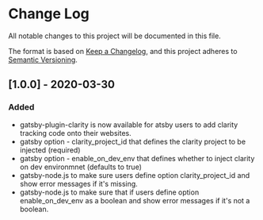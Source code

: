 # Change Log

All notable changes to this project will be documented in this file.

The format is based on [Keep a Changelog](https://keepachangelog.com/en/1.0.0/),
and this project adheres to [Semantic Versioning](https://semver.org/spec/v2.0.0.html).

## [1.0.0] - 2020-03-30

### Added

- gatsby-plugin-clarity is now available for atsby users to add clarity tracking code onto their websites.
- gatsby option - clarity_project_id that defines the clarity project to be injected (required)
- gatsby option - enable_on_dev_env that defines whether to inject clarity on dev environmnet (defaults to true)
- gatsby-node.js to make sure users define option clarity_project_id and show error messages if it's missing.
- gatsby-node.js to make sure that if users define option enable_on_dev_env as a boolean and show error messages if it's not a boolean.
